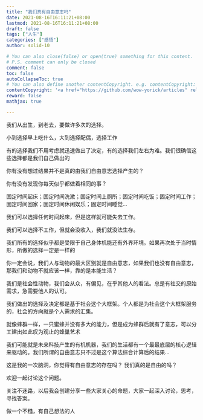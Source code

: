 ```yaml
---
title: "我们真有自由意志吗"
date: 2021-08-16T16:11:21+08:00
lastmod: 2021-08-16T16:11:21+08:00
draft: false
tags: ["人生"]
categories: ["感悟"]
author: solid-10

# You can also close(false) or open(true) something for this content.
# P.S. comment can only be closed
comment: false
toc: false
autoCollapseToc: true
# You can also define another contentCopyright. e.g. contentCopyright: "This is another copyright."
contentCopyright: '<a href="https://github.com/wow-yorick/articles" rel="noopener" target="_blank">查看源</a>'
reward: false
mathjax: true

---
```


我们从出生，到老去，要做许多次的选择。

小到选择早上吃什么，大到选择配偶，选择工作

有的选择我们不用考虑就迅速做出了决定，有的选择我们左右为难。我们很确信这些选择都是我们自己做出的

你有没有想过结果并不是真的由我们自由意志选择产生的？

你有没有发现你每天似乎都做着相同的事？

固定时间起床；固定时间洗漱；固定时间上厕所；固定时间吃饭；固定时间工作；固定时间回家；固定时间休闲娱乐；固定时间睡觉...

我们可以选择任何时间起床，但是这样就可能失去工作。

我们可以选择不工作，但就会没收入，我们就没法生存。

我们所有的选择似乎都是受限于自己身体机能还有外界环境。如果再次处于当时情形，所做的选择一定是一样的

你一定会说，我们人与动物的最大区别就是自由意志，如果我们也没有自由意志，那我们和动物不就应该一样，靠的是本能生活？

我们是社会性动物，我们会从众，有偏见，在乎其他人的看法。总是有社交的原始需求，急需要他人的认可。

我们做出的选择及决定都是基于社会这个大框架。个人都是为社会这个大框架服务的，社会的方向就是个人需求的汇集。

就像蜂群一样，一只蜜蜂并没有多大的能力，但是成为蜂群后就有了意志，可以分工建出如此叹为观止的蜂巢艺术

我们可能就是未来科技产生的有机机器，我们的生活都有一个最最底层的核心逻辑来驱动的。我们所谓的自由意志只不过是这个算法综合计算后的结果...

这是我的一次脑洞，你觉得有自由意志的存在吗？ 我们真的是自由的吗？

欢迎一起讨论这个问题。

关注不迷路，以后我会创建分享一些大家关心的命题，大家一起深入讨论，思考，寻找答案。

做一个不糙，有自己想法的人









